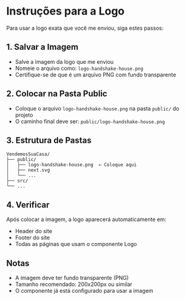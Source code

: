 # Instruções para a Logo

Para usar a logo exata que você me enviou, siga estes passos:

## 1. Salvar a Imagem
- Salve a imagem da logo que me enviou
- Nomeie o arquivo como: `logo-handshake-house.png`
- Certifique-se de que é um arquivo PNG com fundo transparente

## 2. Colocar na Pasta Public
- Coloque o arquivo `logo-handshake-house.png` na pasta `public/` do projeto
- O caminho final deve ser: `public/logo-handshake-house.png`

## 3. Estrutura de Pastas
```
VendemosSuaCasa/
├── public/
│   ├── logo-handshake-house.png  ← Coloque aqui
│   ├── next.svg
│   └── ...
├── src/
└── ...
```

## 4. Verificar
Após colocar a imagem, a logo aparecerá automaticamente em:
- Header do site
- Footer do site
- Todas as páginas que usam o componente Logo

## Notas
- A imagem deve ter fundo transparente (PNG)
- Tamanho recomendado: 200x200px ou similar
- O componente já está configurado para usar a imagem
